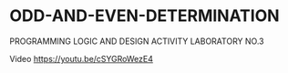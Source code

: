 # ODD-AND-EVEN-DETERMINATION
PROGRAMMING LOGIC AND DESIGN ACTIVITY LABORATORY NO.3

Video https://youtu.be/cSYGRoWezE4

